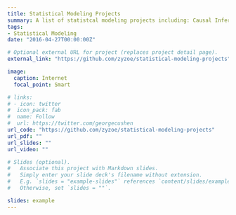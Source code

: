 ```yaml
---
title: Statistical Modeling Projects
summary: A list of statistcal modeling projects including: Causal Inference, Time Series Analysis, Hierarchical Modeling & Regression
tags:
- Statistical Modeling
date: "2016-04-27T00:00:00Z"

# Optional external URL for project (replaces project detail page).
external_link: "https://github.com/zyzoe/statistical-modeling-projects"

image:
  caption: Internet
  focal_point: Smart

# links:
# - icon: twitter
#  icon_pack: fab
#  name: Follow
#  url: https://twitter.com/georgecushen
url_code: "https://github.com/zyzoe/statistical-modeling-projects"
url_pdf: ""
url_slides: ""
url_video: ""

# Slides (optional).
#   Associate this project with Markdown slides.
#   Simply enter your slide deck's filename without extension.
#   E.g. `slides = "example-slides"` references `content/slides/example-slides.md`.
#   Otherwise, set `slides = ""`.

slides: example
---
```

